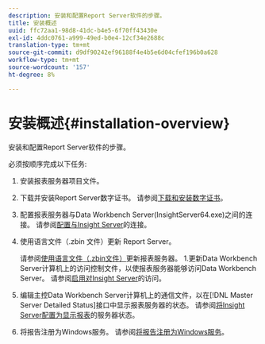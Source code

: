 ```yaml
---
description: 安装和配置Report Server软件的步骤。
title: 安装概述
uuid: ffc72aa1-98d8-41dc-b4e5-6f70ff43430e
exl-id: 4ddc0761-a999-49ed-b0e4-12cf34e2688c
translation-type: tm+mt
source-git-commit: d9df90242ef96188f4e4b5e6d04cfef196b0a628
workflow-type: tm+mt
source-wordcount: '157'
ht-degree: 8%

---
```


# 安装概述{#installation-overview}

安装和配置Report Server软件的步骤。

必须按顺序完成以下任务:

1. 安装报表服务器项目文件。
1. 下载并安装Report Server数字证书。 请参阅[下载和安装数字证书](../../../home/c-rpt-oview/c-inst-rpt/c-install-dig-cert/c-install-dig-cert.md#concept-5a61fc67df3643598c7c403962075f76)。
1. 配置报表服务器与Data Workbench Server(InsightServer64.exe)之间的连接。 请参阅[配置与Insight Server](../../../home/c-rpt-oview/c-inst-rpt/t-config-conn-ins-svr.md#task-a3ca949c43244782b658fb4437fd724c)的连接。
1. 使用语言文件（.zbin 文件）更新 Report Server。

   请参阅[使用语言文件（.zbin文件）](../../../home/c-rpt-oview/c-inst-rpt/c-zbin-file-update.md#concept-5637a8f52b7643759e423c2068b4126b)更新报表服务器。 1.更新Data Workbench Server计算机上的访问控制文件，以使报表服务器能够访问Data Workbench Server。 请参阅[启用对Insight Server](../../../home/c-rpt-oview/c-inst-rpt/t-en-acc-ins-svr.md#task-e7b95cf9cb194842ad72fa534c56c3cc)的访问。
1. 编辑主控Data Workbench Server计算机上的通信文件，以在[!DNL Master Server Detailed Status]接口中显示报表服务器的状态。 请参阅[将Insight Server配置为显示报表](../../../home/c-rpt-oview/c-inst-rpt/t-display-svr-st-rpt.md#task-a14d096f85924d9b93eef950591f93a8)的服务器状态。
1. 将报告注册为Windows服务。 请参阅[将报告注册为Windows服务](../../../home/c-rpt-oview/c-inst-rpt/t-reg-rpt-win-svc.md#task-a8762d7818ed4cfd87e616db6a68b3a6)。
